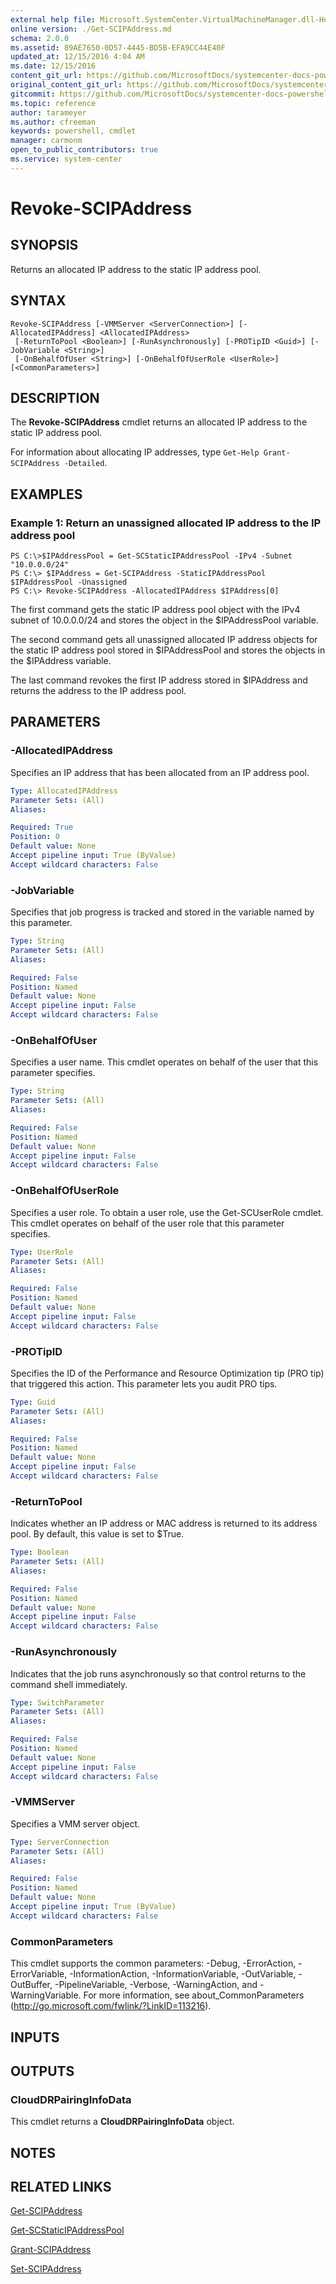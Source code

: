 ```yaml
---
external help file: Microsoft.SystemCenter.VirtualMachineManager.dll-Help.xml
online version: ./Get-SCIPAddress.md
schema: 2.0.0
ms.assetid: 89AE7650-0D57-4445-BD5B-EFA9CC44E40F
updated_at: 12/15/2016 4:04 AM
ms.date: 12/15/2016
content_git_url: https://github.com/MicrosoftDocs/systemcenter-docs-powershell/blob/master/systemcenter-cmdlets/SystemCenter2016/VirtualMachineManager/vlatest/Revoke-SCIPAddress.md
original_content_git_url: https://github.com/MicrosoftDocs/systemcenter-docs-powershell/blob/master/systemcenter-cmdlets/SystemCenter2016/VirtualMachineManager/vlatest/Revoke-SCIPAddress.md
gitcommit: https://github.com/MicrosoftDocs/systemcenter-docs-powershell/blob/7df4508c7b907a214e6a8eca76037b06065ef078/systemcenter-cmdlets/SystemCenter2016/VirtualMachineManager/vlatest/Revoke-SCIPAddress.md
ms.topic: reference
author: tarameyer
ms.author: cfreeman
keywords: powershell, cmdlet
manager: carmonm
open_to_public_contributors: true
ms.service: system-center
---
```


# Revoke-SCIPAddress

## SYNOPSIS
Returns an allocated IP address to the static IP address pool.

## SYNTAX

```
Revoke-SCIPAddress [-VMMServer <ServerConnection>] [-AllocatedIPAddress] <AllocatedIPAddress>
 [-ReturnToPool <Boolean>] [-RunAsynchronously] [-PROTipID <Guid>] [-JobVariable <String>]
 [-OnBehalfOfUser <String>] [-OnBehalfOfUserRole <UserRole>] [<CommonParameters>]
```

## DESCRIPTION
The **Revoke-SCIPAddress** cmdlet returns an allocated IP address to the static IP address pool.

For information about allocating IP addresses, type `Get-Help Grant-SCIPAddress -Detailed`.

## EXAMPLES

### Example 1: Return an unassigned allocated IP address to the IP address pool
```
PS C:\>$IPAddressPool = Get-SCStaticIPAddressPool -IPv4 -Subnet "10.0.0.0/24"
PS C:\> $IPAddress = Get-SCIPAddress -StaticIPAddressPool $IPAddressPool -Unassigned
PS C:\> Revoke-SCIPAddress -AllocatedIPAddress $IPAddress[0]
```

The first command gets the static IP address pool object with the IPv4 subnet of 10.0.0.0/24 and stores the object in the $IPAddressPool variable.

The second command gets all unassigned allocated IP address objects for the static IP address pool stored in $IPAddressPool and stores the objects in the $IPAddress variable.

The last command revokes the first IP address stored in $IPAddress and returns the address to the IP address pool.

## PARAMETERS

### -AllocatedIPAddress
Specifies an IP address that has been allocated from an IP address pool.

```yaml
Type: AllocatedIPAddress
Parameter Sets: (All)
Aliases: 

Required: True
Position: 0
Default value: None
Accept pipeline input: True (ByValue)
Accept wildcard characters: False
```

### -JobVariable
Specifies that job progress is tracked and stored in the variable named by this parameter.

```yaml
Type: String
Parameter Sets: (All)
Aliases: 

Required: False
Position: Named
Default value: None
Accept pipeline input: False
Accept wildcard characters: False
```

### -OnBehalfOfUser
Specifies a user name.
This cmdlet operates on behalf of the user that this parameter specifies.

```yaml
Type: String
Parameter Sets: (All)
Aliases: 

Required: False
Position: Named
Default value: None
Accept pipeline input: False
Accept wildcard characters: False
```

### -OnBehalfOfUserRole
Specifies a user role.
To obtain a user role, use the Get-SCUserRole cmdlet.
This cmdlet operates on behalf of the user role that this parameter specifies.

```yaml
Type: UserRole
Parameter Sets: (All)
Aliases: 

Required: False
Position: Named
Default value: None
Accept pipeline input: False
Accept wildcard characters: False
```

### -PROTipID
Specifies the ID of the Performance and Resource Optimization tip (PRO tip) that triggered this action.
This parameter lets you audit PRO tips.

```yaml
Type: Guid
Parameter Sets: (All)
Aliases: 

Required: False
Position: Named
Default value: None
Accept pipeline input: False
Accept wildcard characters: False
```

### -ReturnToPool
Indicates whether an IP address or MAC address is returned to its address pool.
By default, this value is set to $True.

```yaml
Type: Boolean
Parameter Sets: (All)
Aliases: 

Required: False
Position: Named
Default value: None
Accept pipeline input: False
Accept wildcard characters: False
```

### -RunAsynchronously
Indicates that the job runs asynchronously so that control returns to the command shell immediately.

```yaml
Type: SwitchParameter
Parameter Sets: (All)
Aliases: 

Required: False
Position: Named
Default value: None
Accept pipeline input: False
Accept wildcard characters: False
```

### -VMMServer
Specifies a VMM server object.

```yaml
Type: ServerConnection
Parameter Sets: (All)
Aliases: 

Required: False
Position: Named
Default value: None
Accept pipeline input: True (ByValue)
Accept wildcard characters: False
```

### CommonParameters
This cmdlet supports the common parameters: -Debug, -ErrorAction, -ErrorVariable, -InformationAction, -InformationVariable, -OutVariable, -OutBuffer, -PipelineVariable, -Verbose, -WarningAction, and -WarningVariable. For more information, see about_CommonParameters (http://go.microsoft.com/fwlink/?LinkID=113216).

## INPUTS

## OUTPUTS

### CloudDRPairingInfoData
This cmdlet returns a **CloudDRPairingInfoData** object.

## NOTES

## RELATED LINKS

[Get-SCIPAddress](xref:SystemCenter2016/VirtualMachineManager/vlatest/Get-SCIPAddress.md)

[Get-SCStaticIPAddressPool](xref:SystemCenter2016/VirtualMachineManager/vlatest/Get-SCStaticIPAddressPool.md)

[Grant-SCIPAddress](xref:SystemCenter2016/VirtualMachineManager/vlatest/Grant-SCIPAddress.md)

[Set-SCIPAddress](xref:SystemCenter2016/VirtualMachineManager/vlatest/Set-SCIPAddress.md)

